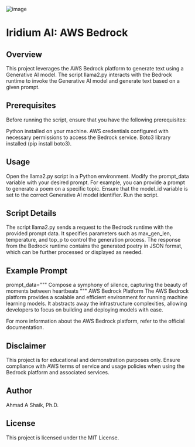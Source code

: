 ![image](https://github.com/ahmadalis2016/Iridium-AI-Image-Analysis/assets/130319416/3590b637-b72a-4a41-86ba-a556e9c22016)

# Iridium AI: AWS Bedrock


## Overview
This project leverages the AWS Bedrock platform to generate text using a Generative AI model. The script llama2.py interacts with the Bedrock runtime to invoke the Generative AI model and generate text based on a given prompt.

## Prerequisites
Before running the script, ensure that you have the following prerequisites:

Python installed on your machine.
AWS credentials configured with necessary permissions to access the Bedrock service.
Boto3 library installed (pip install boto3).
## Usage
Open the llama2.py script in a Python environment.
Modify the prompt_data variable with your desired prompt. For example, you can provide a prompt to generate a poem on a specific topic.
Ensure that the model_id variable is set to the correct Generative AI model identifier.
Run the script.
## Script Details
The script llama2.py sends a request to the Bedrock runtime with the provided prompt data.
It specifies parameters such as max_gen_len, temperature, and top_p to control the generation process.
The response from the Bedrock runtime contains the generated poetry in JSON format, which can be further processed or displayed as needed.

## Example Prompt

prompt_data="""
Compose a symphony of silence, capturing the beauty of moments between heartbeats
"""
AWS Bedrock Platform
The AWS Bedrock platform provides a scalable and efficient environment for running machine learning models. It abstracts away the infrastructure complexities, allowing developers to focus on building and deploying models with ease.

For more information about the AWS Bedrock platform, refer to the official documentation.

## Disclaimer
This project is for educational and demonstration purposes only. Ensure compliance with AWS terms of service and usage policies when using the Bedrock platform and associated services.

## Author
Ahmad A Shaik, Ph.D.
## License
This project is licensed under the MIT License.
